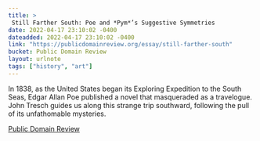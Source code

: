 ```yaml
---
title: > 
 Still Farther South: Poe and *Pym*’s Suggestive Symmetries
date: 2022-04-17 23:10:02 -0400
dateadded: 2022-04-17 23:10:02 -0400
link: "https://publicdomainreview.org/essay/still-farther-south"
bucket: Public Domain Review
layout: urlnote
tags: ["history", "art"]
--- 
```

In 1838, as the United States began its Exploring Expedition to the South Seas, Edgar Allan Poe published a novel that masqueraded as a travelogue. John Tresch guides us along this strange trip southward, following the pull of its unfathomable mysteries. 
 <!-- end excerpt --> 
<div class='bucket'><a class='internal-link' href='/buckets/public-domain-review'>Public Domain Review</a></div> 

